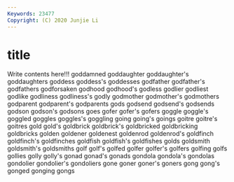 ```yaml
---
Keywords: 23477
Copyright: (C) 2020 Junjie Li
---
```


# title

Write contents here!!!
goddamned 
goddaughter 
goddaughter's 
goddaughters 
goddess 
goddess's 
goddesses 
godfather 
godfather's 
godfathers
godforsaken 
godhood 
godhood's 
godless 
godlier 
godliest 
godlike 
godliness 
godliness's 
godly
godmother 
godmother's 
godmothers 
godparent 
godparent's 
godparents 
gods 
godsend 
godsend's 
godsends
godson 
godson's 
godsons 
goes 
gofer 
gofer's 
gofers 
goggle 
goggle's 
goggled
goggles 
goggles's 
goggling 
going 
going's 
goings 
goitre 
goitre's 
goitres 
gold
gold's 
goldbrick 
goldbrick's 
goldbricked 
goldbricking 
goldbricks 
golden 
goldener 
goldenest 
goldenrod
goldenrod's 
goldfinch 
goldfinch's 
goldfinches 
goldfish 
goldfish's 
goldfishes 
golds 
goldsmith 
goldsmith's
goldsmiths 
golf 
golf's 
golfed 
golfer 
golfer's 
golfers 
golfing 
golfs 
gollies
golly 
golly's 
gonad 
gonad's 
gonads 
gondola 
gondola's 
gondolas 
gondolier 
gondolier's
gondoliers 
gone 
goner 
goner's 
goners 
gong 
gong's 
gonged 
gonging 
gongs

